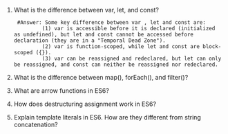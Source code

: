 1) What is the difference between var, let, and const?

        #Answer: Some key difference between var , let and const are:
                (1) var is accessible before it is declared (initialized as undefined), but let and const cannot be accessed before declaration (they are in a "Temporal Dead Zone").
                (2) var is function-scoped, while let and const are block-scoped ({}).
                (3) var can be reassigned and redeclared, but let can only be reassigned, and const can neither be reassigned nor redeclared.

2) What is the difference between map(), forEach(), and filter()? 

3) What are arrow functions in ES6?

4) How does destructuring assignment work in ES6?

5) Explain template literals in ES6. How are they different from string concatenation?
